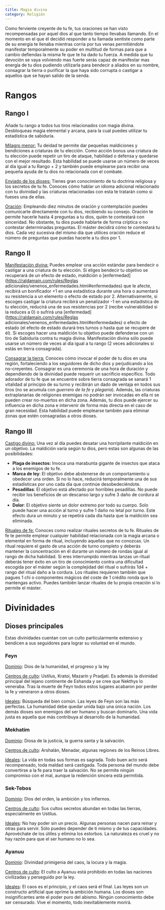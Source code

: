 ```yaml
---
title: Magia divina
category: Religión
---
```


Como ferviente creyente de tu fe, tus oraciones se han visto recompensadas por aquel dios al que tanto tiempo llevabas llamando. En el momento en el que él decidió responder a tu llamada sentiste como parte de su energía te llenaba mientras corría por tus venas permitiéndote manifestar temporalmente su poder en multitud de formas para que a cambio defiendas la misma fe que te ha dado tu fuerza. A medida que tu devoción se vaya volviendo mas fuerte serás capaz de manifestar mas energía de tu dios pudiendo utilizarla para bendecir a aliados en su nombre, consagrar la tierra o purificar la que haya sido corrupta o castigar a aquellos que se hayan salido de la senda. 

# Rangos

## Rango I

Añade tu rango a todos tus tiros relacionados con magia divina. Desbloqueas magia elemental y arcana, para la cual puedes utilizar tu estadística de sabiduría.

<u>Milagro menor:</u> Tu deidad te permite dar pequeñas maldiciones y bendiciones a criaturas de tu elección. Como acción bonus una criatura de tu elección puede repetir un tiro de ataque, habilidad o defensa y quedarse con el mejor resultado. Esta habilidad se puede usarse un número de veces al día igual a tu Rango + 2 y también puede emplearse para recibir una pequeña ayuda de tu dios no relacionada con el combate.

<u>Enviado de los dioses:</u> Tienes gran conocimiento de tu doctrina religiosa y los secretos de tu fe. Conoces cómo hablar un idioma adicional relacionado con tu divinidad y las criaturas relacionadas con esta te tratarán como si fueses una de ellas. 

<u>Oración</u>: Empleando diez minutos de oración y contemplación puedes comunicarte directamente con tu dios, recibiendo su consejo. Oración te permite hacerle hasta 4 preguntas a tu dios, quién te contestará con sinceridad. No obstante, tu dios puede hablarte de forma críptica o no contestar determinadas preguntas. El máster decidirá cómo te contestará tu dios. Cada vez sucesiva del mismo día que utilices oración reduce el número de preguntas que puedas hacerle a tu dios por 1.

## Rango II

<u>Manifestación divina:</u> Puedes emplear una acción estándar para bendecir o castigar a una criatura de tu elección. Si eliges bendecir tu objetivo se recuperará de un efecto de estado, maldición o [enfermedad](https://raldamain.com/rules/Reglas adicionales/venenos_enfermedades.html#enfermedades) que le afecte, recibirá un bonificador +1 en una estadística durante una hora o aumentará su resistencia a un elemento o efecto de estado por 2. Alternativamente, si escoges castigar la criatura recibirá un penalizador -1 en una estadística de tu elección, reducirá una de sus resistencias por 2 (recibe vulnerabilidad si la reduces a 0) o sufrirá una [enfermedad](https://raldamain.com/rules/Reglas adicionales/venenos_enfermedades.html#enfermedades) o efecto de estado (el efecto de estado durará tres turnos o hasta que se recupere de él). Si escoges hacer una maldición tu objetivo puede defenderse con un tiro de Sabiduría contra tu magia divina. Manifestación divina sólo puede usarse un número de veces al día igual a tu rango (2 veces adicionales si estás en tierra consagrada).

<u>Consagrar la tierra:</u> Conoces cómo invocar el poder de tu dios en una región, fortaleciendo a los seguidores de dicho dios y perjudicando a los no-creyentes. Consagrar es una ceremonia de una hora de duración y dependiendo de la divinidad puede requerir un sacrificio específico. Todo adorador de tu fe que se encuentre sobre tierra consagrada se sanará 1 vitalidad al principio de su turno y recibirán un dado de ventaja en todos sus tiros (no se acumula con *guerrero de la fe* y *plegaria*). Además, las criaturas extraplanarias de religiones enemigas no podrán ser invocadas en ella ni se pueden crear no-muertos en dicha zona. Además, tu dios puede ejercer su influencia en dicha zona e intervenir de forma más directa en el caso de gran necesidad. Esta habilidad puede emplearse también para eliminar zonas que estén consagradas a otros dioses. 

## Rango III

<u>Castigo divino:</u> Una vez al día puedes desatar una horripilante maldición en un objetivo. La maldición varía según tu dios, pero estas son algunas de las posibilidades:

- **Plaga de insectos:** Invoca una marabunta gigante de insectos que ataca a los enemigos de tu fe.
- **Marca de ley**: El objetivo debe abstenerse de un comportamiento u obedecer una orden. Si no lo hace, reducirá temporalmente una de sus estadísticas por uno cada día que continúe desobedeciéndote. 
- **Pesadillas**: El objetivo está afectado por horribles pesadillas. No puede recibir los beneficios de un descanso largo y sufre 3 daño de cordura al día.
- **Dolor**: El objetivo siente un dolor extremo por todo su cuerpo. Solo puede hacer una acción al turno y sufre 1 daño no letal por turno. Este efecto dura un minuto y se repetirá cada día hasta que la maldición sea eliminada.

<u>Rituales de fe:</u> Conoces como realizar rituales secretos de tu fe. Rituales de fe te permite emplear cualquier habilidad relacionada con la magia arcana o elemental en forma de ritual, incluyendo aquellas que no conozcas. Un ritual requiere el gasto de una acción de turno completo y deberás mantener la concentración en él durante un número de rondas igual al rango de dicha habilidad. Si eres interrumpido mientras lanzas un ritual deberás tener éxito en un tiro de conocimiento contra una dificultad escogida por el máster según la complejidad del ritual o sufrirás 1d4 + rango del ritual daño a la cordura. Los rituales requieren también que pagues 1 chi o componentes mágicos del coste de 1 crédito ronda que lo mantengas activo. Puedes también lanzar rituales de tu propia creación si lo permite el máster.

# Divinidades

## Dioses principales

Estas divinidades cuentan con un culto particularmente extensivo y bendicen a sus seguidores para lograr su voluntad en el mundo.

### Feyn

<u>Dominio</u>: Dios de la humanidad, el progreso y la ley

<u>Centros de culto</u>: Ustilus, Kratoi, Mazarín y Pradjati. Es además la divinidad principal del lejano continente de Eshanda y se cree que Nekthys lo veneraba. Tras la muerte de Feyn todos estos lugares acabaron por perder la fe y veneraron a otros dioses.

<u>Ideales</u>: Búsqueda del bien común. Las leyes de Feyn son las más perfectas. La humanidad debe quedar unida bajo una única nación. Los demás dioses son enemigos del ser humano y buscan dominarlo. Una vida justa es aquella que más contribuya al desarrollo de la humanidad.

### Mekhatim

<u>Dominio</u>: Diosa de la justicia, la guerra santa y la salvación.

<u>Centros de culto</u>: Arshalán, Menadar, algunas regiones de los Reinos Libres.

<u>Ideales</u>: La vida en todas sus formas es sagrada. Todo buen acto será recompensado, toda maldad será castigada. Toda persona del mundo debe convertirse a la fe para traer la salvación. No se permite ningún compromiso con el mal, aunque la redención sincera está permitida.

### Sek-Tebos

<u>Dominio</u>: Dios del orden, la ambición y los infiernos.

<u>Centros de culto</u>: Sus cultos secretos abundan en todas las tierras, especialmente en Ustilus.

<u>Ideales</u>: No hay poder sin un precio. Algunas personas nacen para reinar y otras para servir. Sólo puedes depender de ti mismo y de tus capacidades. Aprovéchate de los útiles y elimina los estorbos. La naturaleza es cruel y no hay razón para que el ser humano no lo sea.

### Ayanuu

<u>Dominio</u>: Divinidad primigenia del caos, la locura y la magia.

<u>Centros de culto</u>: El culto a Ayanuu está prohibido en todas las naciones civilizadas y perseguido por la ley.

<u>Ideales</u>: El caos es el principio, y el caos será el final. Las leyes son un constructo artificial que oprime la ambición humana. Los dioses son insignificantes ante el poder puro del abismo. Ningún conocimiento debe ser censurado. Vive el momento, todo inevitablemente morirá. 